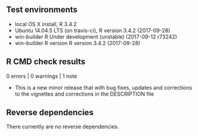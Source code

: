 
## Test environments
* local OS X install, R 3.4.2
* Ubuntu 14.04.5 LTS (on travis-ci), R version 3.4.2 (2017-09-28)
* win-builder R Under development (unstable) (2017-09-12 r73242)
* win-builder R version R version 3.4.2 (2017-09-28)

## R CMD check results

0 errors | 0 warnings | 1 note

* This is a new minor release that with bug fixes, updates and corrections to
the vignettes and corrections in the DESCRIPTION file

## Reverse dependencies

There currently are no reverse dependencies.

